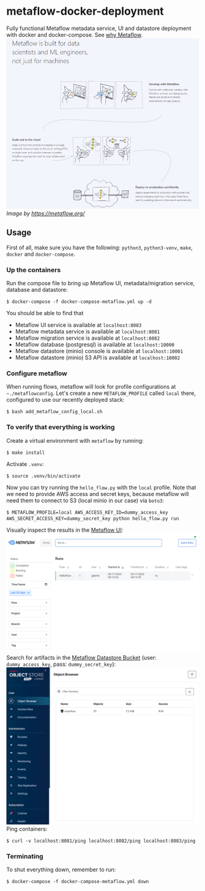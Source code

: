 # metaflow-docker-deployment
Fully functional Metaflow metadata service, UI and datastore deployment with docker and docker-compose. See [why Metaflow](https://docs.metaflow.org/introduction/why-metaflow).  
![What is Metaflow](./docs/image.png)  
*Image by https://metaflow.org/*
## Usage
First of all, make sure you have the following: `python3`, `python3-venv`, `make`, `docker` and `docker-compose`.  
### Up the containers
Run the compose file to bring up Metaflow UI, metadata/migration service, database and datastore:
```console
$ docker-compose -f docker-compose-metaflow.yml up -d
```
You should be able to find that
* Metaflow UI service is available at `localhost:8083`
* Metaflow metadata service is available at `localhost:8081`
* Metaflow migration service is available at `localhost:8082`
* Metaflow database (postgresql) is available at `localhost:10000`
* Metaflow datastore (minio) console is available at `localhost:10001`
* Metaflow datastore (minio) S3 API is available at `localhost:10002`
### Configure metaflow
When running flows, metaflow will look for profile configurations at `~./metaflowconfig`. Let's create a new `METAFLOW_PROFILE` called `local` there, configured to use our recently deployed stack:
```console
$ bash add_metaflow_config_local.sh
```
### To verify that everything is working
Create a virtual environment with `metaflow` by running:
```console
$ make install
```
Activate `.venv`:
```console
$ source .venv/bin/activate
```
Now you can try running the `hello_flow.py` with the `local` profile. Note that we need to provide AWS access and secret keys, because metaflow will need them to connect to S3 (local minio in our case) via `boto3`:  
```console
$ METAFLOW_PROFILE=local AWS_ACCESS_KEY_ID=dummy_access_key AWS_SECRET_ACCESS_KEY=dummy_secret_key python hello_flow.py run
```
Visually inspect the results in the [Metaflow UI](localhost:8083):  
![Metaflow UI](./docs/image-1.png)  
Search for artifacts in the [Metaflow Datastore Bucket](localhost:10001) (user: `dummy_access_key`, pass: `dummy_secret_key`):  
![Metaflow Datastore Bucket](./docs/image-2.png)  
Ping containers:
```console
$ curl -v localhost:8081/ping localhost:8082/ping localhost:8083/ping
```
### Terminating
To shut everything down, remember to run:
```console
$ docker-compose -f docker-compose-metaflow.yml down
```